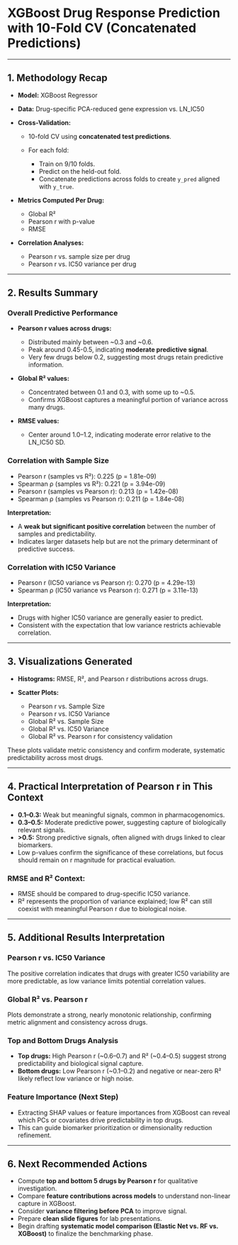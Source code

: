# XGBoost Drug Response Prediction with 10-Fold CV (Concatenated Predictions)

---

## 1. Methodology Recap

* **Model:** XGBoost Regressor
* **Data:** Drug-specific PCA-reduced gene expression vs. LN\_IC50
* **Cross-Validation:**

  * 10-fold CV using **concatenated test predictions**.
  * For each fold:

    * Train on 9/10 folds.
    * Predict on the held-out fold.
    * Concatenate predictions across folds to create `y_pred` aligned with `y_true`.
* **Metrics Computed Per Drug:**

  * Global R²
  * Pearson r with p-value
  * RMSE
* **Correlation Analyses:**

  * Pearson r vs. sample size per drug
  * Pearson r vs. IC50 variance per drug

---

## 2. Results Summary

### Overall Predictive Performance

* **Pearson r values across drugs:**

  * Distributed mainly between \~0.3 and \~0.6.
  * Peak around 0.45-0.5, indicating **moderate predictive signal**.
  * Very few drugs below 0.2, suggesting most drugs retain predictive information.
* **Global R² values:**

  * Concentrated between 0.1 and 0.3, with some up to \~0.5.
  * Confirms XGBoost captures a meaningful portion of variance across many drugs.
* **RMSE values:**

  * Center around 1.0–1.2, indicating moderate error relative to the LN\_IC50 SD.

### Correlation with Sample Size

* Pearson r (samples vs R²): 0.225 (p = 1.81e-09)
* Spearman ρ (samples vs R²): 0.221 (p = 3.94e-09)
* Pearson r (samples vs Pearson r): 0.213 (p = 1.42e-08)
* Spearman ρ (samples vs Pearson r): 0.211 (p = 1.84e-08)

**Interpretation:**

* A **weak but significant positive correlation** between the number of samples and predictability.
* Indicates larger datasets help but are not the primary determinant of predictive success.

### Correlation with IC50 Variance

* Pearson r (IC50 variance vs Pearson r): 0.270 (p = 4.29e-13)
* Spearman ρ (IC50 variance vs Pearson r): 0.271 (p = 3.11e-13)

**Interpretation:**

* Drugs with higher IC50 variance are generally easier to predict.
* Consistent with the expectation that low variance restricts achievable correlation.

---

## 3. Visualizations Generated

* **Histograms:** RMSE, R², and Pearson r distributions across drugs.
* **Scatter Plots:**

  * Pearson r vs. Sample Size
  * Pearson r vs. IC50 Variance
  * Global R² vs. Sample Size
  * Global R² vs. IC50 Variance
  * Global R² vs. Pearson r for consistency validation

These plots validate metric consistency and confirm moderate, systematic predictability across most drugs.

---

## 4. Practical Interpretation of Pearson r in This Context

* **0.1–0.3:** Weak but meaningful signals, common in pharmacogenomics.
* **0.3–0.5:** Moderate predictive power, suggesting capture of biologically relevant signals.
* **>0.5:** Strong predictive signals, often aligned with drugs linked to clear biomarkers.
* Low p-values confirm the significance of these correlations, but focus should remain on r magnitude for practical evaluation.

### RMSE and R² Context:

* RMSE should be compared to drug-specific IC50 variance.
* R² represents the proportion of variance explained; low R² can still coexist with meaningful Pearson r due to biological noise.

---

## 5. Additional Results Interpretation

### Pearson r vs. IC50 Variance

The positive correlation indicates that drugs with greater IC50 variability are more predictable, as low variance limits potential correlation values.

### Global R² vs. Pearson r

Plots demonstrate a strong, nearly monotonic relationship, confirming metric alignment and consistency across drugs.

### Top and Bottom Drugs Analysis

* **Top drugs:** High Pearson r (\~0.6–0.7) and R² (\~0.4–0.5) suggest strong predictability and biological signal capture.
* **Bottom drugs:** Low Pearson r (\~0.1–0.2) and negative or near-zero R² likely reflect low variance or high noise.

### Feature Importance (Next Step)

* Extracting SHAP values or feature importances from XGBoost can reveal which PCs or covariates drive predictability in top drugs.
* This can guide biomarker prioritization or dimensionality reduction refinement.

---

## 6. Next Recommended Actions

* Compute **top and bottom 5 drugs by Pearson r** for qualitative investigation.
* Compare **feature contributions across models** to understand non-linear capture in XGBoost.
* Consider **variance filtering before PCA** to improve signal.
* Prepare **clean slide figures** for lab presentations.
* Begin drafting **systematic model comparison (Elastic Net vs. RF vs. XGBoost)** to finalize the benchmarking phase.
